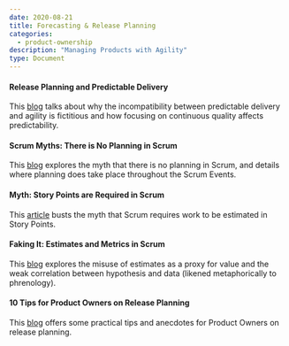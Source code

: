 ```yaml
---
date: 2020-08-21
title: Forecasting & Release Planning
categories:
  - product-ownership
description: "Managing Products with Agility"
type: Document
---
```

#### Release Planning and Predictable Delivery
This [blog](https://www.scrum.org/resources/blog/release-planning-and-predictable-delivery) talks about why the incompatibility between predictable delivery and agility is fictitious and how focusing on continuous quality affects predictability.

#### Scrum Myths: There is No Planning in Scrum
This [blog](https://www.scrum.org/resources/blog/scrum-myths-there-no-planning-scrum) explores the myth that there is no planning in Scrum, and details where planning does take place throughout the Scrum Events.

#### Myth: Story Points are Required in Scrum
This [article](https://www.scrum.org/resources/blog/myth-9-story-points-are-required-scrum) busts the myth that Scrum requires work to be estimated in Story Points.

#### Faking It: Estimates and Metrics in Scrum
This [blog](https://www.scrum.org/resources/blog/faking-it-estimates-and-metrics-scrum) explores the misuse of estimates as a proxy for value and the weak correlation between hypothesis and data (likened metaphorically to phrenology).

#### 10 Tips for Product Owners on Release Planning
This [blog](https://www.scrum.org/resources/blog/10-tips-product-owners-release-planning) offers some practical tips and anecdotes for Product Owners on release planning.
